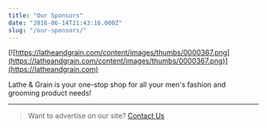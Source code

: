 ```yaml
---
title: "Our Sponsors"
date: "2016-06-14T21:43:16.000Z"
slug: "/our-sponsors/"
---
```


[![https://latheandgrain.com/content/images/thumbs/0000367.png](https://latheandgrain.com/content/images/thumbs/0000367.png)](https://latheandgrain.com)

Lathe & Grain is your one-stop shop for all your men's fashion and grooming product needs! 

---

>Want to advertise on our site? <a href='mailto:andrew.g.mcdowell@gmail.com'>Contact Us</a>
    